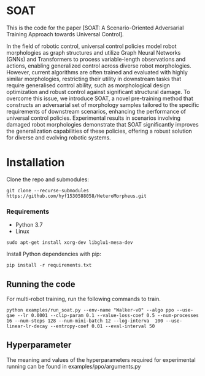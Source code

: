 # SOAT
This is the code for the paper [SOAT: A Scenario-Oriented Adversarial Training Approach towards Universal Control].

In the field of robotic control, universal control policies model robot morphologies as graph structures and utilize Graph Neural Networks (GNNs) and Transformers to process variable-length observations and actions, enabling generalized control across diverse robot morphologies. However, current algorithms are often trained and evaluated with highly similar morphologies, restricting their utility in downstream tasks that require generalised control ability, such as morphological design optimization and robust control against significant structural damage. To overcome this issue, we introduce SOAT, a novel pre-training method that constructs an adversarial set of morphology samples tailored to the specific requirements of downstream scenarios, enhancing the performance of universal control policies. Experimental results in scenarios involving damaged robot morphologies demonstrate that SOAT significantly improves the generalization capabilities of these policies, offering a robust solution for diverse and evolving robotic systems.

# Installation

Clone the repo and submodules:

```shell
git clone --recurse-submodules https://github.com/hyf1530588058/HeteroMorpheus.git
```

### Requirements
* Python 3.7
* Linux
  
```shell
sudo apt-get install xorg-dev libglu1-mesa-dev
```

Install Python dependencies with pip:

```shell
pip install -r requirements.txt
```

## Running the code
For multi-robot training, run the following commands to train. 

```shell
python examples/run_soat.py --env-name "Walker-v0" --algo ppo --use-gae --lr 0.0001 --clip-param 0.1 --value-loss-coef 0.5 --num-processes 16 --num-steps 128 --num-mini-batch 12 --log-interva  100 --use-linear-lr-decay --entropy-coef 0.01 --eval-interval 50
```

## Hyperparameter

The meaning and values of the hyperparameters required for experimental running can be found in examples/ppo/arguments.py

